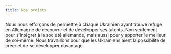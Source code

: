```yaml
---
title: Nos projets
---
```


Nous nous efforçons de permettre à chaque Ukrainien ayant trouvé refuge en Allemagne de découvrir et de développer ses talents.
Non seulement pour s'intégrer à la société allemande, mais aussi pour y apporter le meilleur de soi-même.
Nous travaillons pour que les Ukrainiens aient la possibilité de créer et de se développer davantage.
